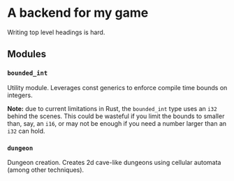 # A backend for my game

Writing top level headings is hard.

## Modules

### `bounded_int`

Utility module. Leverages const generics to enforce compile time bounds on integers.

**Note:** due to current limitations in Rust, the `bounded_int` type uses an `i32` behind the scenes. This could be wasteful if you limit the bounds to smaller than, say, an `i16`, or may not be enough if you need a number larger than an `i32` can hold.

### `dungeon`

Dungeon creation. Creates 2d cave-like dungeons using cellular automata (among other techniques).
